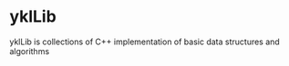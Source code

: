 yklLib
==============================

yklLib is collections of C++ implementation of basic data structures and algorithms